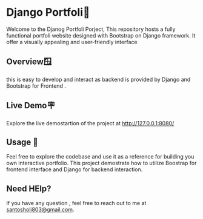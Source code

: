 # Django Portfoli🤖
  Welcome to the Djanog Portfoli Porject, This repository hosts a fully functional portfoli website designed with Bootstrap on Django framework. It offer a visually appealing and user-friendly interface


## Overview🪟
   this is easy to develop and interact as backend is provided by Django and Bootstrap for Frontend .


## Live Demo🪧
  Explore the live demostartion of the project at http://127.0.0.1:8080/


## Usage 👥
  Feel free to  explore the codebase and use it as a reference for building you own interactive portfolio. This project demostrate how to utilize Boostrap for frontend interface and Django for backend interaction.


## Need HElp?
  If you have any question , feel free to reach out to me at santosholi803@gmail.com. 
